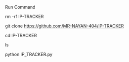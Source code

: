 Run Command 

rm -rf IP-TRACKER

git clone https://github.com/MR-NAYAN-404/IP-TRACKER

cd IP-TRACKER

ls

python IP_TRACKER.py

